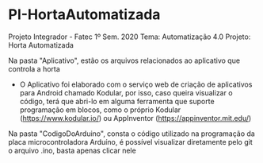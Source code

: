 # PI-HortaAutomatizada
Projeto Integrador - Fatec 1º Sem. 2020
Tema: Automatização 4.0
Projeto: Horta Automatizada

Na pasta "Aplicativo", estão os arquivos relacionados ao aplicativo que controla a horta
  - O Aplicativo foi elaborado com o serviço web de criação de aplicativos para Android chamado Kodular, por isso, caso queira visualizar o código, terá que abri-lo em alguma ferramenta que suporte programação em blocos, como o próprio Kodular (https://www.kodular.io/) ou AppInventor (https://appinventor.mit.edu/)

Na pasta "CodigoDoArduino", consta o código utilizado na programação da placa microcontroladora Arduíno, é possível visualizar diretamente pelo git o arquivo .ino, basta apenas clicar nele
